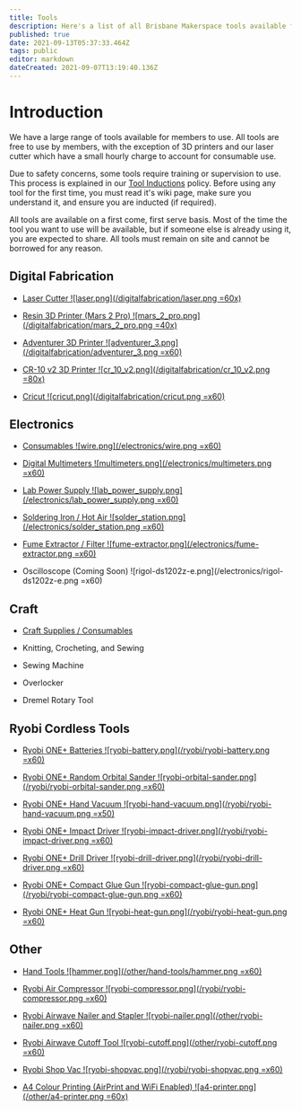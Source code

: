 ```yaml
---
title: Tools
description: Here's a list of all Brisbane Makerspace tools available for use by members.
published: true
date: 2021-09-13T05:37:33.464Z
tags: public
editor: markdown
dateCreated: 2021-09-07T13:19:40.136Z
---
```


# Introduction
We have a large range of tools available for members to use. All tools are free to use by members, with the exception of 3D printers and our laser cutter which have a small hourly charge to account for consumable use.

Due to safety concerns, some tools require training or supervision to use. This process is explained in our [Tool Inductions](/policies/inductions) policy. Before using any tool for the first time, you must read it's wiki page, make sure you understand it, and ensure you are inducted (if required).

All tools are available on a first come, first serve basis. Most of the time the tool you want to use will be available, but if someone else is already using it, you are expected to share. All tools must remain on site and cannot be borrowed for any reason.

## Digital Fabrication
- [Laser Cutter
		![laser.png](/digitalfabrication/laser.png =60x)
	](/tools/digifab/lasercutter)
  
- [Resin 3D Printer (Mars 2 Pro)
  	![mars_2_pro.png](/digitalfabrication/mars_2_pro.png =40x)
  ](/tools/digifab/elegoomars2pro)

- [Adventurer 3D Printer
		![adventurer_3.png](/digitalfabrication/adventurer_3.png =x60)
  ](/tools/digifab/adventurer3)

- [CR-10 v2 3D Printer
		![cr_10_v2.png](/digitalfabrication/cr_10_v2.png =80x)
  ](/tools/digifab/cr10v2)

- [Cricut
		![cricut.png](/digitalfabrication/cricut.png =x60)
	](/tools/digifab/cricut)

## Electronics
- [Consumables
		![wire.png](/electronics/wire.png =x60)
	](/tools/electronics/consumables)
  
- [Digital Multimeters
		![multimeters.png](/electronics/multimeters.png =x60)
	](/tools/electronics/multimeters)

- [Lab Power Supply
			![lab_power_supply.png](/electronics/lab_power_supply.png =x60)
  ](/tools/electronics/lab-supply)

- [Soldering Iron / Hot Air
		![solder_station.png](/electronics/solder_station.png =x60)
	](/tools/electronics/soldering)

- [Fume Extractor / Filter
		![fume-extractor.png](/electronics/fume-extractor.png =x60)
	](/tools/electronics/fume-extractor)

- Oscilloscope (Coming Soon)
	![rigol-ds1202z-e.png](/electronics/rigol-ds1202z-e.png =x60)

## Craft
- [Craft Supplies / Consumables](https://wiki.brisbanemakerspace.co/en/craft-supply-boxes)

- Knitting, Crocheting, and Sewing

- Sewing Machine

- Overlocker

- Dremel Rotary Tool

## Ryobi Cordless Tools
- [Ryobi ONE+ Batteries
		![ryobi-battery.png](/ryobi/ryobi-battery.png =x60)
  ](/tools/ryobi)

- [Ryobi ONE+ Random Orbital Sander
		![ryobi-orbital-sander.png](/ryobi/ryobi-orbital-sander.png =x60)
  ](/tools/ryobi)

- [Ryobi ONE+ Hand Vacuum
		![ryobi-hand-vacuum.png](/ryobi/ryobi-hand-vacuum.png =x50)
  ](/tools/ryobi)

- [Ryobi ONE+ Impact Driver
		![ryobi-impact-driver.png](/ryobi/ryobi-impact-driver.png =x60)
  ](/tools/ryobi)

- [Ryobi ONE+ Drill Driver
		![ryobi-drill-driver.png](/ryobi/ryobi-drill-driver.png =x60)
  ](/tools/ryobi)

- [Ryobi ONE+ Compact Glue Gun
		![ryobi-compact-glue-gun.png](/ryobi/ryobi-compact-glue-gun.png =x60)
  ](/tools/ryobi)

- [Ryobi ONE+ Heat Gun
		![ryobi-heat-gun.png](/ryobi/ryobi-heat-gun.png =x60)
  ](/tools/ryobi)

## Other
- [Hand Tools
		![hammer.png](/other/hand-tools/hammer.png =x60)
  ](/tools/other/hand-tools)
  
- [Ryobi Air Compressor
		![ryobi-compressor.png](/ryobi/ryobi-compressor.png =x60)
  ](/tools/other/compressor)
  
- [Ryobi Airwave Nailer and Stapler
		![ryobi-nailer.png](/other/ryobi-nailer.png =x60)
  ](/tools/other/nailer)

- [Ryobi Airwave Cutoff Tool
		![ryobi-cutoff.png](/other/ryobi-cutoff.png =x60)
  ](/tools/other/cutoff)

- [Ryobi Shop Vac
		![ryobi-shopvac.png](/ryobi/ryobi-shopvac.png =x60)
  ](/tools/other/shopvac)
  
- [A4 Colour Printing (AirPrint and WiFi Enabled)
		![a4-printer.png](/other/a4-printer.png =60x)
	](/tools/other/printing)